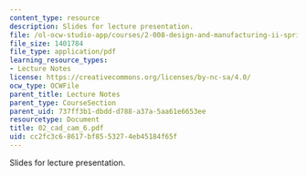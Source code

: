 ```yaml
---
content_type: resource
description: Slides for lecture presentation.
file: /ol-ocw-studio-app/courses/2-008-design-and-manufacturing-ii-spring-2004/cc2fc3c68617bf8553274eb45184f65f_02_cad_cam_6.pdf
file_size: 1401784
file_type: application/pdf
learning_resource_types:
- Lecture Notes
license: https://creativecommons.org/licenses/by-nc-sa/4.0/
ocw_type: OCWFile
parent_title: Lecture Notes
parent_type: CourseSection
parent_uid: 737ff3b1-dbdd-d788-a37a-5aa61e6653ee
resourcetype: Document
title: 02_cad_cam_6.pdf
uid: cc2fc3c6-8617-bf85-5327-4eb45184f65f
---
```

Slides for lecture presentation.